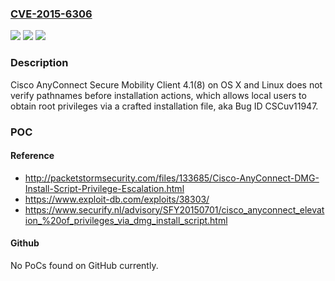 ### [CVE-2015-6306](https://cve.mitre.org/cgi-bin/cvename.cgi?name=CVE-2015-6306)
![](https://img.shields.io/static/v1?label=Product&message=n%2Fa&color=blue)
![](https://img.shields.io/static/v1?label=Version&message=n%2Fa&color=blue)
![](https://img.shields.io/static/v1?label=Vulnerability&message=n%2Fa&color=brighgreen)

### Description

Cisco AnyConnect Secure Mobility Client 4.1(8) on OS X and Linux does not verify pathnames before installation actions, which allows local users to obtain root privileges via a crafted installation file, aka Bug ID CSCuv11947.

### POC

#### Reference
- http://packetstormsecurity.com/files/133685/Cisco-AnyConnect-DMG-Install-Script-Privilege-Escalation.html
- https://www.exploit-db.com/exploits/38303/
- https://www.securify.nl/advisory/SFY20150701/cisco_anyconnect_elevation_%20of_privileges_via_dmg_install_script.html

#### Github
No PoCs found on GitHub currently.


